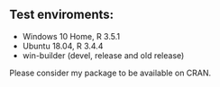 ## Test enviroments:
* Windows 10 Home, R 3.5.1
* Ubuntu 18.04, R 3.4.4
* win-builder (devel, release and old release)

Please consider my package to be available on CRAN. 
